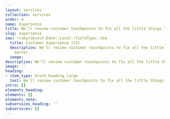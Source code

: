 ```yaml
---
layout: services
collection: services
order: 4
name: Experience
title: We’ll review customer touchpoints to fix all the little things that matter.
slug: experience
seo: !ruby/object:Dato::Local::FieldType::Seo
  title: Customer Experience (CX)
  description: We’ll review customer touchpoints to fix all the little things that
    matter.
  image: 
description: We’ll review customer touchpoints to fix all the little things that matter.
image: ''
heading:
- item_type: block_heading_large
  text: We’ll review customer touchpoints to fix all the little things that matter.
intro: []
elements_heading: 
elements: []
elements_note: 
subservices_heading: ''
subservices: []
---
```


